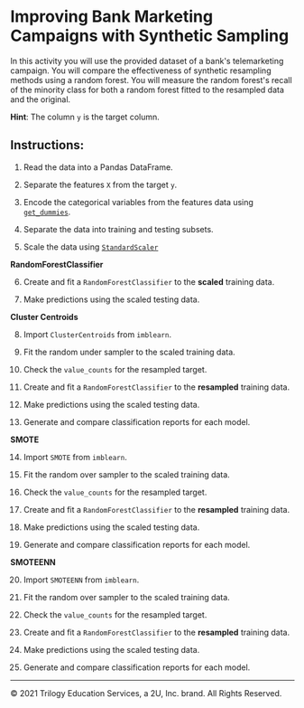 # Improving Bank Marketing Campaigns with Synthetic Sampling

In this activity you will use the provided dataset of a bank's telemarketing campaign. You will compare the effectiveness of synthetic resampling methods using a random forest. You will measure the random forest's recall of the minority class for both a random forest fitted to the resampled data and the original.

**Hint**: The column `y` is the target column.

## Instructions:

1. Read the data into a Pandas DataFrame.

2. Separate the features `X` from the target `y`.

3. Encode the categorical variables from the features data using [`get_dummies`](https://pandas.pydata.org/pandas-docs/stable/reference/api/pandas.get_dummies.html).

4. Separate the data into training and testing subsets.

5. Scale the data using [`StandardScaler`](https://scikit-learn.org/stable/modules/generated/sklearn.preprocessing.StandardScaler.html)

**RandomForestClassifier**

6. Create and fit a `RandomForestClassifier` to the **scaled** training data.

7.  Make predictions using the scaled testing data.

**Cluster Centroids**

8. Import `ClusterCentroids` from `imblearn`.

9. Fit the random under sampler to the scaled training data.

10. Check the `value_counts` for the resampled target.

11. Create and fit a `RandomForestClassifier` to the **resampled** training data.

12. Make predictions using the scaled testing data.

13. Generate and compare classification reports for each model.

**SMOTE**

14. Import `SMOTE` from `imblearn`.

15. Fit the random over sampler to the scaled training data.

16. Check the `value_counts` for the resampled target.

17. Create and fit a `RandomForestClassifier` to the **resampled** training data.

18. Make predictions using the scaled testing data.

19. Generate and compare classification reports for each model.

**SMOTEENN**

20. Import `SMOTEENN` from `imblearn`.

21. Fit the random over sampler to the scaled training data.

22. Check the `value_counts` for the resampled target.

23. Create and fit a `RandomForestClassifier` to the **resampled** training data.

24. Make predictions using the scaled testing data.

25. Generate and compare classification reports for each model.

---

© 2021 Trilogy Education Services, a 2U, Inc. brand. All Rights Reserved.
